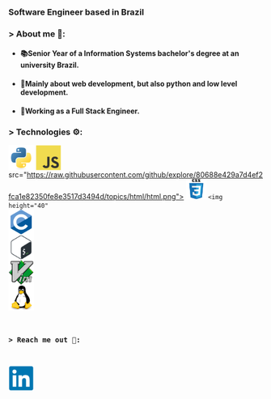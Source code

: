 ### Software Engineer based in Brazil

### > About me 🔋:
 - #### 📚Senior Year of a  Information Systems bachelor's degree at an university Brazil.
 - #### 🎯Mainly about web development, but also python and low level development.
 - #### 🔨Working as a Full Stack Engineer.
### > Technologies ⚙️:
<a><img align="center" height="50" widht="50" src="https://raw.githubusercontent.com/devicons/devicon/master/icons/python/python-original.svg" style="max-width:100%;"></a>
<a><img align="center" height="50" widht="50" src="https://raw.githubusercontent.com/devicons/devicon/master/icons/javascript/javascript-original.svg" style="max-width:100%;"></a>
src="https://raw.githubusercontent.com/github/explore/80688e429a7d4ef2fca1e82350fe8e3517d3494d/topics/html/html.png"></code> <code><img height="40" src="https://raw.githubusercontent.com/github/explore/80688e429a7d4ef2fca1e82350fe8e3517d3494d/topics/css/css.png"></code> <code><img height="40" 
<a><img align="center" height="50" widht="50" src="https://raw.githubusercontent.com/devicons/devicon/master/icons/c/c-original.svg" style="max-width:100%;"></a>
<a><img align="center" height="50" widht="50" src="https://raw.githubusercontent.com/devicons/devicon/master/icons/bash/bash-original.svg" style="max-width:100%;"></a>
<a><img align="center" height="50" widht="50" src="https://raw.githubusercontent.com/devicons/devicon/master/icons/vim/vim-original.svg" style="max-width:100%;"></a>
<a><img align="center" height="50" widht="50" src="https://raw.githubusercontent.com/devicons/devicon/master/icons/linux/linux-original.svg" style="max-width:100%;"></a>
### > Reach me out 📲:
<a href="https://www.linkedin.com/in/espeschit"><img align="center" height="50" widht="50" src="https://raw.githubusercontent.com/devicons/devicon/master/icons/linkedin/linkedin-original.svg" style="max-width:100%;"></a>
